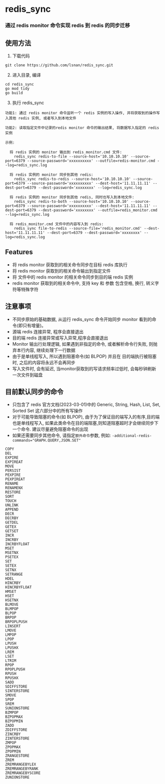 # redis_sync

### 通过 redis monitor 命令实现 redis 到 redis 的同步迁移

## 使用方法

1. 下载代码

```
git clone https://github.com/lsnan/redis_sync.git
```

2. 进入目录, 编译

```
cd redis_sync
go mod tidy
go build
```

3. 执行 redis_sync 

```
功能1: 通过 redis monitor 命令监听一个 redis 实例的写入操作, 并将获取到的操作写入其他 redis 实例, 或者写入到本地文件

功能2: 读取指定文件中记录的redis monitor 命令的输出结果, 将数据写入指定的 redis 实例

示例:

  将 redis 实例的 monitor 输出到 redis_monitor.cmd 文件:
	redis_sync redis-to-file --source-host='10.10.10.10' --source-port=6379 --source-password='xxxxxxxxxx' --outfile=redis-monitor.cmd --log=redis_sync.log

  将 redis 实例的 monitor 同步到其他 redis:
	redis_sync redis-to-redis --source-host='10.10.10.10' --source-port=6379 --source-password='xxxxxxxxxx' --dest-host='11.11.11.11' --dest-port=6379 --dest-password='xxxxxxxx' --log=redis_sync.log

  将 redis 实例的 monitor 同步到其他 redis, 同时也写入到本地文件:
	redis_sync redis-to-both --source-host='10.10.10.10' --source-port=6379 --source-password='xxxxxxxxxx' --dest-host='11.11.11.11' --dest-port=6379 --dest-password='xxxxxxxx' --outfile=redis_monitor.cmd --log=redis_sync.log

  将 redis_monitor.cmd 文件中的内容写入到 redis:
	redis_sync file-to-redis --source-file='redis_monitor.cmd' --dest-host='11.11.11.11' --dest-port=6379 --dest-password='xxxxxxxx' --log=redis_sync.log
```

## Features

- 将 redis monitor 获取到的相关命令同步在目标 redis 库执行
- 将 redis monitor 获取到的相关命令输出到指定文件
- 将 文件中的 redis monitor 的相关命令同步到目的端 redis 实例
- redis monitor 获取到的相关命令中, 支持 key 和 参数 包含空格, 换行, 转义字符等特殊字符

## 注意事项

- 不同步原始的基础数据, 从运行 redis_sync 命令开始同步 monitor 看到的命令(即只有增量)。
- 源端 redis 连接异常, 程序会直接退出
- 目的端 redis 连接异常或写入异常,程序会直接退出
- Monitor 输出行处理逻辑, 如果遇到非指定的命令, 或者解析命令行失败, 则抛弃本行内容, 继续处理下一行数据
- 由于是单线程写入, 所以遇到阻塞命令(如 BLPOP) 并且在 目的端执行被阻塞时, 之后的内容将永远不会再同步
- 写入文件时, 会有延迟, 当monitor获取到的写请求频率过低时, 会每秒钟刷新一次文件到磁盘


## 目前默认同步的命令

- 只包含了 redis 官方文档(2023-03-01)中的 Generic, String, Hash, List, Set, Sorted Set 这六部分中的所有写操作
- 对于可能导致阻塞的命令(如 BLPOP), 由于为了保证目的端写入的有序,目的端也是单线程写入, 如果此类命令在目的端阻塞,则知道阻塞超时才会继续同步下一个命令. 建议尽量避免阻塞命令的出现
- 如果还需要同步其他命令, 请指定`额外命令`参数, 例如: `-additional-redis-commands="GRAPH.QUERY,JSON.SET"`

```
COPY
DEL
EXPIRE
EXPIREAT
MOVE
PERSIST
PEXPIRE
PEXPIREAT
RENAME
RENAMENX
RESTORE
SORT
TOUCH
UNLINK
APPEND
DECR
DECRBY
GETDEL
GETEX
GETSET
INCR
INCRBY
INCRBYFLOAT
MSET
MSETNX
PSETEX
SET
SETEX
SETNX
SETRANGE
HDEL
HINCRBY
HINCRBYFLOAT
HMSET
HSET
HSETNX
BLMOVE
BLMPOP
BLPOP
BRPOP
BRPOPLPUSH
LINSERT
LMOVE
LMPOP
LPOP
LPUSH
LPUSHX
LREM
LSET
LTRIM
RPOP
RPOPLPUSH
RPUSH
RPUSHX
SADD
SDIFFSTORE
SINTERSTORE
SMOVE
SPOP
SREM
SUNIONSTORE
BZMPOP
BZPOPMAX
BZPOPMIN
ZADD
ZDIFFSTORE
ZINCRBY
ZINTERSTORE
ZMPOP
ZPOPMAX
ZPOPMIN
ZRANGESTORE
ZREM
ZREMRANGEBYLEX
ZREMRANGEBYRANK
ZREMRANGEBYSCORE
ZUNIONSTORE
```
